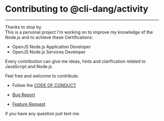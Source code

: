 # Contributing to @cli-dang/activity

___

Thanks to stop by.  
This is a personal project I'm working on to improve my knowledge of the Node.js and to achieve these Certifications:

- OpenJS Node.js Application Developer
- OpenJS Node.js Services Developer

Every contribution can give me ideas, hints and clarification related to JavaScript and Node.js

Feel free and welcome to contribute.

- Follow the [CODE OF CONDUCT](https://github.com/cli-dang/activity/blob/main/.github/CODE_OF_CONDUCT.md)

- [Bug Report](https://github.com/cli-dang/activity/blob/main/.github/ISSUE_TEMPLATE/bug_report.md)

- [Feature Request](https://github.com/cli-dang/activity/blob/main/.github/ISSUE_TEMPLATE/feature_request.md)

if you have any question just text me.